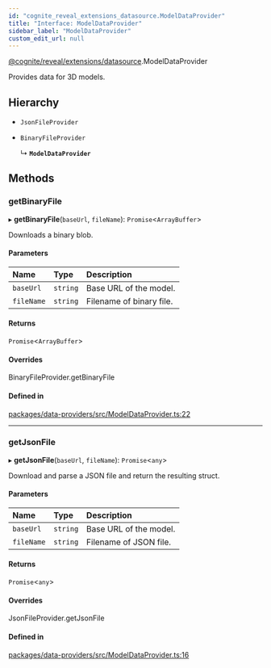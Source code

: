 ```yaml
---
id: "cognite_reveal_extensions_datasource.ModelDataProvider"
title: "Interface: ModelDataProvider"
sidebar_label: "ModelDataProvider"
custom_edit_url: null
---
```


[@cognite/reveal/extensions/datasource](../modules/cognite_reveal_extensions_datasource.md).ModelDataProvider

Provides data for 3D models.

## Hierarchy

- `JsonFileProvider`

- `BinaryFileProvider`

  ↳ **`ModelDataProvider`**

## Methods

### getBinaryFile

▸ **getBinaryFile**(`baseUrl`, `fileName`): `Promise`<`ArrayBuffer`\>

Downloads a binary blob.

#### Parameters

| Name | Type | Description |
| :------ | :------ | :------ |
| `baseUrl` | `string` | Base URL of the model. |
| `fileName` | `string` | Filename of binary file. |

#### Returns

`Promise`<`ArrayBuffer`\>

#### Overrides

BinaryFileProvider.getBinaryFile

#### Defined in

[packages/data-providers/src/ModelDataProvider.ts:22](https://github.com/cognitedata/reveal/blob/8cfa4004b/viewer/packages/data-providers/src/ModelDataProvider.ts#L22)

___

### getJsonFile

▸ **getJsonFile**(`baseUrl`, `fileName`): `Promise`<`any`\>

Download and parse a JSON file and return the resulting struct.

#### Parameters

| Name | Type | Description |
| :------ | :------ | :------ |
| `baseUrl` | `string` | Base URL of the model. |
| `fileName` | `string` | Filename of JSON file. |

#### Returns

`Promise`<`any`\>

#### Overrides

JsonFileProvider.getJsonFile

#### Defined in

[packages/data-providers/src/ModelDataProvider.ts:16](https://github.com/cognitedata/reveal/blob/8cfa4004b/viewer/packages/data-providers/src/ModelDataProvider.ts#L16)
